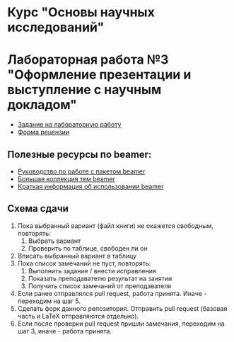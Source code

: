 # Курс "Основы научных исследований"

# Лабораторная работа №3 "Оформление презентации и выступление с научным докладом"

- [Задание на лабораторную работу](https://github.com/itsecd/academic-fundamentals/blob/main/lab-3/lab-3-task.pdf)
- [Форма рецензии](https://github.com/itsecd/academic-fundamentals/blob/main/lab-3/review-form.docx)

## Полезные ресурсы по beamer:
- [Руководство по работе с пакетом beamer](http://www.ctan.org/texarchive/macros/latex/contrib/beamer/doc/beameruserguide.pdf)
- [Большая коллекция тем beamer](http://www.hartwork.org/beamer-theme-matrix/)
- [Краткая информация об использовании beamer](http://en.wikibooks.org/wiki/LaTeX/Presentations)

## Схема сдачи

1. Пока выбранный вариант (файл книги) не окажется свободным, повторять:
	1. Выбрать вариант
	2. Проверить по таблице, свободен ли он
2. Вписать выбранный вариант в таблицу
3. Пока список замечаний не пуст, повторять:
	1. Выполнить задание / внести исправления
	2. Показать преподавателю результат на занятии
	3. Получить список замечаний от преподавателя
4. Если ранее отправлялся pull request, работа принята. Иначе - переходим на шаг 5.
5. Сделать форк данного репозитория. Отправить pull request (базовая часть и LaTeX отправляются отдельно).
6. Если после проверки pull request пришли замечания, переходим на шаг 3, иначе - работа принята.

